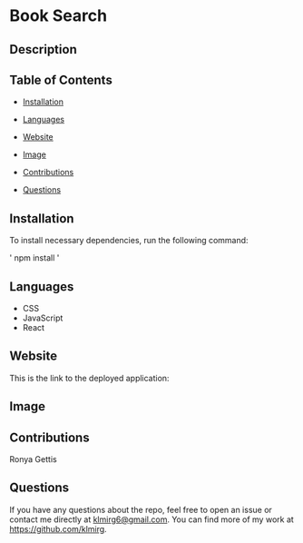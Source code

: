 # Book Search

## Description



## Table of Contents

* [Installation](#installation)
 
* [Languages](#languages)

* [Website](#website)

* [Image](#image)

* [Contributions](#contributions)

* [Questions](#questions)

 ## Installation

 To install necessary dependencies, run the following command:
  
 ' npm install '

 ## Languages
 * CSS
 * JavaScript
 * React
 
 ## Website
 This is the link to the deployed application:
 

 
 ## Image
 


 ## Contributions

 Ronya Gettis

 ## Questions

 If you have any questions about the repo, feel free to open an issue or contact me directly at klmirg6@gmail.com. You can find more of my work at https://github.com/klmirg.
